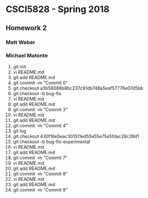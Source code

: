 # CSCI5828 - Spring 2018
## Homework 2
### Matt Weber
### Michael Matonte

1. git init<br>
2. vi README.md<br>
3. git add README.md<br>
4. git commit -m "Commit 0"<br>
5. git checkout a3b56088b8bc237c91db748a5eaf57776e07d5bb<br>
6. git checkout -b bug-fix<br>
7. vi README.md<br>
8. git add README.md<br>
9. git commit -m "Commit 3"<br>
10. vi README.md<br>
11. git add README.md<br>
12. git commit -m "Commit 4"<br>
13. git log<br>
14. git checkout 430f18e5eac301511ed55a55e75e5fdac28c39d1<br>
15. git checkout -b bug-fix-experimental<br>
16. vi README.md<br>
17. git add README.md<br>
18. git commit -m "Commit 7"<br>
19. vi README.md<br>
20. git add README.md<br>
21. git commit -m "Commit 8"<br>
22. vi README.md<br>
23. git add README.md<br>
24. git commit -m "Commit 9"<br>
